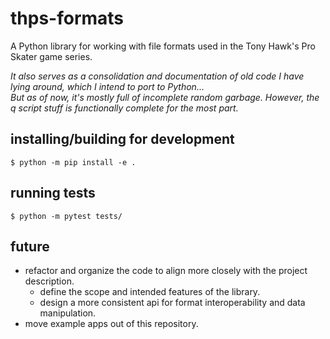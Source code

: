 # thps-formats

A Python library for working with file formats used in the Tony Hawk's Pro Skater game series.  

*It also serves as a consolidation and documentation of old code I have lying around, which I intend to port to Python...  
But as of now, it's mostly full of incomplete random garbage. However, the q script stuff is functionally complete for the most part.*

## installing/building for development
```shell
$ python -m pip install -e .
```

## running tests
```shell
$ python -m pytest tests/
```

## future
- refactor and organize the code to align more closely with the project description.
	- define the scope and intended features of the library.
	- design a more consistent api for format interoperability and data manipulation.
- move example apps out of this repository.
